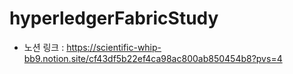 # hyperledgerFabricStudy


- 노션 링크 : https://scientific-whip-bb9.notion.site/cf43df5b22ef4ca98ac800ab850454b8?pvs=4
